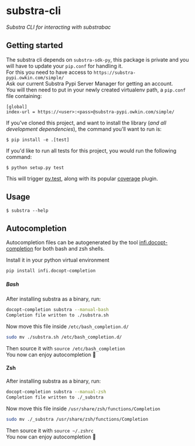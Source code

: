 substra-cli
===========

*Substra CLI for interacting with substrabac*

Getting started
---------------

The substra cli depends on `substra-sdk-py`, this package is private and you will have to update your `pip.conf` for handling it.  
For this you need to have access to `https://substra-pypi.owkin.com/simple/`  
Ask our current Substra Pypi Server Manager for getting an account.  
You will then need to put in your newly created virtualenv path, a `pip.conf` file containing:
```
[global]
index-url = https://<user>:<pass>@substra-pypi.owkin.com/simple/
```


If you've cloned this project, and want to install the library (*and
all development dependencies*), the command you'll want to run is:

    $ pip install -e .[test]

If you'd like to run all tests for this project, you would run the following command:

    $ python setup.py test

This will trigger [py.test](http://pytest.org/latest/), along with its
popular [coverage](https://pypi.python.org/pypi/pytest-cov) plugin.

Usage
-----

	$ substra --help

Autocompletion
--------------

Autocompletion files can be autogenerated by the tool [infi.docopt-completion](https://github.com/Infinidat/infi.docopt_completion/) for both bash and zsh shells.

Install it in your python virtual environment
```bash
pip install infi.docopt-completion
```

##### Bash

After installing substra as a binary, run:
``` bash
docopt-completion substra --manual-bash
Completion file written to ./substra.sh
```

Now move this file inside `/etc/bash_completion.d/`
```bash
sudo mv ./substra.sh /etc/bash_completion.d/
```
Then source it with `source /etc/bash_completion`  
You now can enjoy autocompletion :tada:

#### Zsh


After installing substra as a binary, run:
``` bash
docopt-completion substra --manual-zsh
Completion file written to ./_substra
```

Now move this file inside `/usr/share/zsh/functions/Completion`
```bash
sudo mv ./_substra /usr/share/zsh/functions/Completion
```
Then source it with `source ~/.zshrc`  
You now can enjoy autocompletion :tada:
